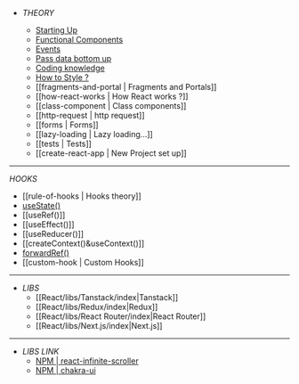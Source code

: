 - _THEORY_

  - [Starting Up](entry-point.md)
  - [Functional Components](components.md)
  - [Events](events.md)
  - [Pass data bottom up](pass-data-bottom-up.md)
  - [Coding knowledge](coding-knowledge.md)
  - [How to Style ?](style.md)
  - [[fragments-and-portal | Fragments and Portals]]
  - [[how-react-works | How React works ?]]
  - [[class-component | Class components]]
  - [[http-request | http request]]
  - [[forms | Forms]]
  - [[lazy-loading | Lazy loading...]]
  - [[tests | Tests]]
  - [[create-react-app | New Project set up]]

---

_HOOKS_

- [[rule-of-hooks | Hooks theory]]
- [useState()](<useState().md>)
- [[useRef()]]
- [[useEffect()]]
- [[useReducer()]]
- [[createContext()&useContext()]]
- [forwardRef()](https://react.dev/reference/react/forwardRef)
- [[custom-hook | Custom Hooks]]
---

- _LIBS_
  - [[React/libs/Tanstack/index|Tanstack]]
  - [[React/libs/Redux/index|Redux]]
  - [[React/libs/React Router/index|React Router]]
  - [[React/libs/Next.js/index|Next.js]]

---

- _LIBS LINK_
  - [NPM | react-infinite-scroller](https://www.npmjs.com/package/react-infinite-scroller)
  - [NPM | chakra-ui](https://chakra-ui.com/getting-started)
